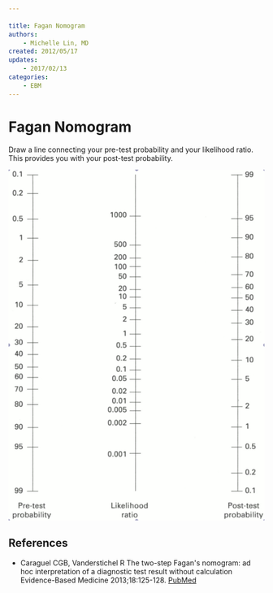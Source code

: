 ```yaml
---

title: Fagan Nomogram
authors:
    - Michelle Lin, MD
created: 2012/05/17
updates:
    - 2017/02/13
categories:
    - EBM
---
```


# Fagan Nomogram

Draw a line connecting your pre-test probability and your likelihood ratio. This provides you with your post-test probability.

![Fagan nomogram](image-1.png)

## References

- Caraguel CGB, Vanderstichel R The two-step Fagan's nomogram: ad hoc interpretation of a diagnostic test result without calculation Evidence-Based Medicine 2013;18:125-128. [PubMed](https://www.ncbi.nlm.nih.gov/pubmed/23468201)

